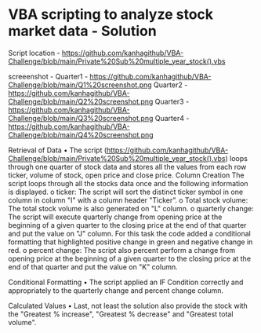 # VBA scripting to analyze stock market data - Solution

Script location - https://github.com/kanhagithub/VBA-Challenge/blob/main/Private%20Sub%20multiple_year_stock().vbs

screeenshot - 
Quarter1 - https://github.com/kanhagithub/VBA-Challenge/blob/main/Q1%20screenshot.png
Quarter2 - https://github.com/kanhagithub/VBA-Challenge/blob/main/Q2%20screenshot.png
Quarter3 - https://github.com/kanhagithub/VBA-Challenge/blob/main/Q3%20screenshot.png
Quarter4 - https://github.com/kanhagithub/VBA-Challenge/blob/main/Q4%20screenshot.png

Retrieval of Data 
•	The script (https://github.com/kanhagithub/VBA-Challenge/blob/main/Private%20Sub%20multiple_year_stock().vbs) loops through one quarter of stock data and stores all the values from each row ticker, volume of stock, open price and close price.
Column Creation 
The script loops through all the stocks data once and the following information is displayed.
o	ticker: The script will sort the distinct ticker symbol in one column in column "I" with a column header "Ticker”.
o	Total stock volume: The total stock volume is also generated on "L" column. 
o	quarterly change: The script will execute quarterly change from opening price at the beginning of a given quarter to the closing price at the end of that quarter and put the value on "J" column. For this task the code added a conditional formatting that highlighted positive change in green and negative change in red.
o	 percent change: The script also percent perform a change from opening price at the beginning of a given quarter to the closing price at the end of that quarter and put the value on "K" column.

Conditional Formatting 
•	The script applied an IF Condition correctly and appropriately to the quarterly change and percent change column. 



Calculated Values 
•	Last, not least the solution also provide the stock with the "Greatest % increase", "Greatest % decrease" and "Greatest total volume".


